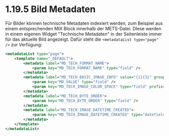 # 1.19.5 Bild Metadaten

Für Bilder können technische Metadaten indexiert werden, zum Beispiel aus einem entsprechenden MIX Block innerhalb der METS-Datei. DIese werden in einem eigenen Widget "Technische Metadaten" in der Seitenleiste immer für das aktuelle Bild angezeigt. Dafür steht die `<metadataList type="page" />` zur Verfügung:

```xml
<metadataList type="page">
    <template name="_DEFAULT">
        <metadata label="MD_TECH_FORMAT_NAME">
            <param key="MD_TECH_FORMAT_NAME" type="field" />
        </metadata>
        <metadata label="MD_TECH_BASIC_IMAGE_INFO" value="{1}{3}" group="true">
            <param key="MD_VALUE" type="field" />
            <param key="MD_TECH_IMAGE_COLOR_SPACE" type="field" prefix=",_SPACE_" />
        </metadata>
        <metadata label="MD_TECH_BYTE_ORDER">
            <param key="MD_TECH_BYTE_ORDER" type="field" />
        </metadata>
        <metadata label="MD_TECH_IMAGE_DATETIME_CREATED">
            <param key="MD_TECH_IMAGE_DATETIME_CREATED" type="datefield" pattern="yyyy-MM-dd'T'HH:mm:ss" />
        </metadata>
    </template>
</metadataList>
```
